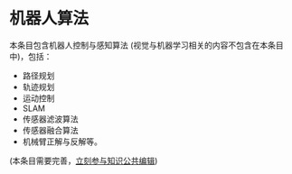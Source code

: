 # 机器人算法

本条目包含机器人控制与感知算法 (视觉与机器学习相关的内容不包含在本条目中)，包括：

- 路径规划
- 轨迹规划
- 运动控制
- SLAM
- 传感器滤波算法
- 传感器融合算法
- 机械臂正解与反解等。

(本条目需要完善，[立刻参与知识公共编辑](/how-to-contribute/))
